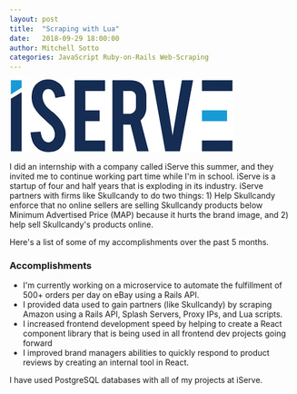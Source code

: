 ```yaml
---
layout: post
title:  "Scraping with Lua"
date:   2018-09-29 18:00:00
author: Mitchell Sotto
categories: JavaScript Ruby-on-Rails Web-Scraping
---
```

![iServe](/assets/iserve.png)

I did an internship with a company called iServe this summer, and they invited me to continue working part time while I'm in school. iServe is a startup of four and half years that is exploding in its industry. iServe partners with firms like Skullcandy to do two things: 1) Help Skullcandy enforce that no online sellers are selling Skullcandy products below Minimum Advertised Price (MAP) because it hurts the brand image, and 2) help sell Skullcandy's products online. 

Here's a list of some of my accomplishments over the past 5 months.

### Accomplishments
- I'm currently working on a microservice to automate the fulfillment of 500+ orders per day on eBay using a Rails API.
- I provided data used to gain partners (like Skullcandy) by scraping Amazon using a Rails API, Splash Servers, Proxy IPs, and Lua scripts. 
- I increased frontend development speed by helping to create a React component library that is being used in all frontend dev projects going forward
- I improved brand managers abilities to quickly respond to product reviews by creating an internal tool in React.

I have used PostgreSQL databases with all of my projects at iServe.
